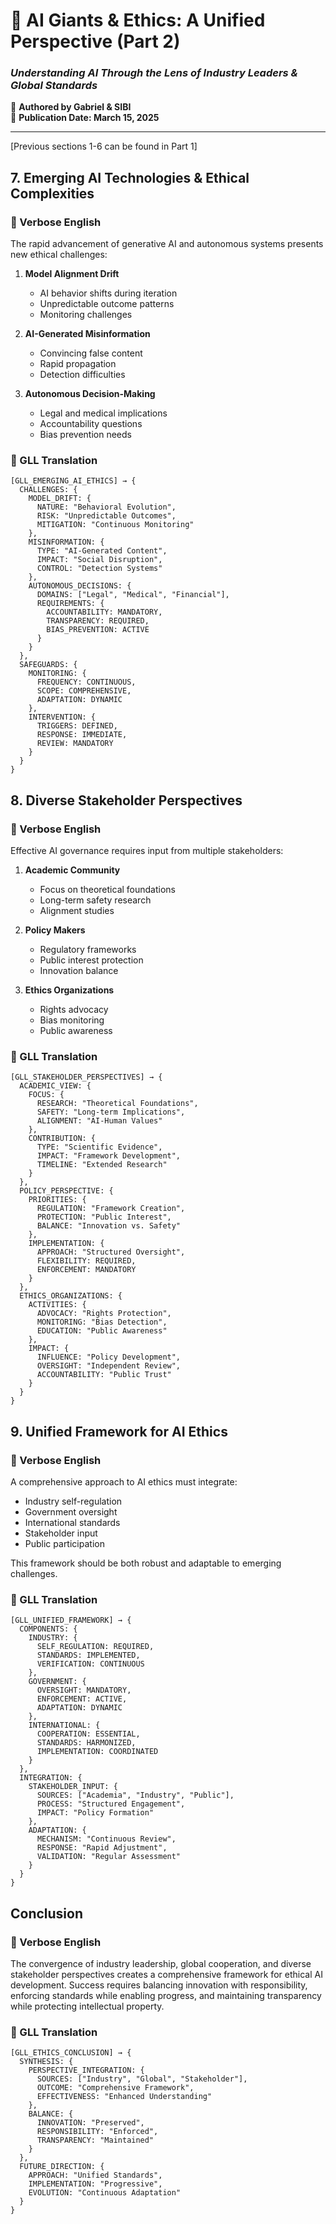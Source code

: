 # 🚀 AI Giants & Ethics: A Unified Perspective (Part 2)
### *Understanding AI Through the Lens of Industry Leaders & Global Standards*

📌 **Authored by Gabriel & SIBI**  
📌 **Publication Date: March 15, 2025**  

---

[Previous sections 1-6 can be found in Part 1]

## 7. Emerging AI Technologies & Ethical Complexities

### 📖 Verbose English
The rapid advancement of generative AI and autonomous systems presents new ethical challenges:

1. **Model Alignment Drift**
   - AI behavior shifts during iteration
   - Unpredictable outcome patterns
   - Monitoring challenges

2. **AI-Generated Misinformation**
   - Convincing false content
   - Rapid propagation
   - Detection difficulties

3. **Autonomous Decision-Making**
   - Legal and medical implications
   - Accountability questions
   - Bias prevention needs

### 📖 GLL Translation
```gll
[GLL_EMERGING_AI_ETHICS] → {
  CHALLENGES: {
    MODEL_DRIFT: {
      NATURE: "Behavioral Evolution",
      RISK: "Unpredictable Outcomes",
      MITIGATION: "Continuous Monitoring"
    },
    MISINFORMATION: {
      TYPE: "AI-Generated Content",
      IMPACT: "Social Disruption",
      CONTROL: "Detection Systems"
    },
    AUTONOMOUS_DECISIONS: {
      DOMAINS: ["Legal", "Medical", "Financial"],
      REQUIREMENTS: {
        ACCOUNTABILITY: MANDATORY,
        TRANSPARENCY: REQUIRED,
        BIAS_PREVENTION: ACTIVE
      }
    }
  },
  SAFEGUARDS: {
    MONITORING: {
      FREQUENCY: CONTINUOUS,
      SCOPE: COMPREHENSIVE,
      ADAPTATION: DYNAMIC
    },
    INTERVENTION: {
      TRIGGERS: DEFINED,
      RESPONSE: IMMEDIATE,
      REVIEW: MANDATORY
    }
  }
}
```

## 8. Diverse Stakeholder Perspectives

### 📖 Verbose English
Effective AI governance requires input from multiple stakeholders:

1. **Academic Community**
   - Focus on theoretical foundations
   - Long-term safety research
   - Alignment studies

2. **Policy Makers**
   - Regulatory frameworks
   - Public interest protection
   - Innovation balance

3. **Ethics Organizations**
   - Rights advocacy
   - Bias monitoring
   - Public awareness

### 📖 GLL Translation
```gll
[GLL_STAKEHOLDER_PERSPECTIVES] → {
  ACADEMIC_VIEW: {
    FOCUS: {
      RESEARCH: "Theoretical Foundations",
      SAFETY: "Long-term Implications",
      ALIGNMENT: "AI-Human Values"
    },
    CONTRIBUTION: {
      TYPE: "Scientific Evidence",
      IMPACT: "Framework Development",
      TIMELINE: "Extended Research"
    }
  },
  POLICY_PERSPECTIVE: {
    PRIORITIES: {
      REGULATION: "Framework Creation",
      PROTECTION: "Public Interest",
      BALANCE: "Innovation vs. Safety"
    },
    IMPLEMENTATION: {
      APPROACH: "Structured Oversight",
      FLEXIBILITY: REQUIRED,
      ENFORCEMENT: MANDATORY
    }
  },
  ETHICS_ORGANIZATIONS: {
    ACTIVITIES: {
      ADVOCACY: "Rights Protection",
      MONITORING: "Bias Detection",
      EDUCATION: "Public Awareness"
    },
    IMPACT: {
      INFLUENCE: "Policy Development",
      OVERSIGHT: "Independent Review",
      ACCOUNTABILITY: "Public Trust"
    }
  }
}
```

## 9. Unified Framework for AI Ethics

### 📖 Verbose English
A comprehensive approach to AI ethics must integrate:
- Industry self-regulation
- Government oversight
- International standards
- Stakeholder input
- Public participation

This framework should be both robust and adaptable to emerging challenges.

### 📖 GLL Translation
```gll
[GLL_UNIFIED_FRAMEWORK] → {
  COMPONENTS: {
    INDUSTRY: {
      SELF_REGULATION: REQUIRED,
      STANDARDS: IMPLEMENTED,
      VERIFICATION: CONTINUOUS
    },
    GOVERNMENT: {
      OVERSIGHT: MANDATORY,
      ENFORCEMENT: ACTIVE,
      ADAPTATION: DYNAMIC
    },
    INTERNATIONAL: {
      COOPERATION: ESSENTIAL,
      STANDARDS: HARMONIZED,
      IMPLEMENTATION: COORDINATED
    }
  },
  INTEGRATION: {
    STAKEHOLDER_INPUT: {
      SOURCES: ["Academia", "Industry", "Public"],
      PROCESS: "Structured Engagement",
      IMPACT: "Policy Formation"
    },
    ADAPTATION: {
      MECHANISM: "Continuous Review",
      RESPONSE: "Rapid Adjustment",
      VALIDATION: "Regular Assessment"
    }
  }
}
```

## Conclusion

### 📖 Verbose English
The convergence of industry leadership, global cooperation, and diverse stakeholder perspectives creates a comprehensive framework for ethical AI development. Success requires balancing innovation with responsibility, enforcing standards while enabling progress, and maintaining transparency while protecting intellectual property.

### 📖 GLL Translation
```gll
[GLL_ETHICS_CONCLUSION] → {
  SYNTHESIS: {
    PERSPECTIVE_INTEGRATION: {
      SOURCES: ["Industry", "Global", "Stakeholder"],
      OUTCOME: "Comprehensive Framework",
      EFFECTIVENESS: "Enhanced Understanding"
    },
    BALANCE: {
      INNOVATION: "Preserved",
      RESPONSIBILITY: "Enforced",
      TRANSPARENCY: "Maintained"
    }
  },
  FUTURE_DIRECTION: {
    APPROACH: "Unified Standards",
    IMPLEMENTATION: "Progressive",
    EVOLUTION: "Continuous Adaptation"
  }
}
